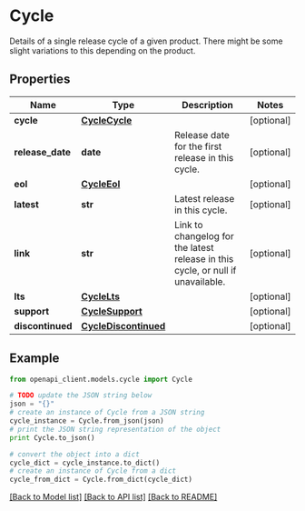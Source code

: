 # Cycle

Details of a single release cycle of a given product. There might be some slight variations to this depending on the product.

## Properties
Name | Type | Description | Notes
------------ | ------------- | ------------- | -------------
**cycle** | [**CycleCycle**](CycleCycle.md) |  | [optional] 
**release_date** | **date** | Release date for the first release in this cycle. | [optional] 
**eol** | [**CycleEol**](CycleEol.md) |  | [optional] 
**latest** | **str** | Latest release in this cycle. | [optional] 
**link** | **str** | Link to changelog for the latest release in this cycle, or null if unavailable. | [optional] 
**lts** | [**CycleLts**](CycleLts.md) |  | [optional] 
**support** | [**CycleSupport**](CycleSupport.md) |  | [optional] 
**discontinued** | [**CycleDiscontinued**](CycleDiscontinued.md) |  | [optional] 

## Example

```python
from openapi_client.models.cycle import Cycle

# TODO update the JSON string below
json = "{}"
# create an instance of Cycle from a JSON string
cycle_instance = Cycle.from_json(json)
# print the JSON string representation of the object
print Cycle.to_json()

# convert the object into a dict
cycle_dict = cycle_instance.to_dict()
# create an instance of Cycle from a dict
cycle_from_dict = Cycle.from_dict(cycle_dict)
```
[[Back to Model list]](../README.md#documentation-for-models) [[Back to API list]](../README.md#documentation-for-api-endpoints) [[Back to README]](../README.md)


